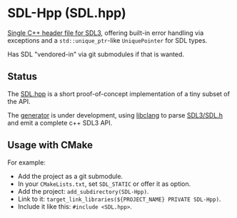# SDL-Hpp (SDL.hpp)

[Single C++ header file for SDL3](SDL.hpp), offering built-in error handling via exceptions
and a `std::unique_ptr`-like `UniquePointer` for SDL types.

Has SDL "vendored-in" via git submodules if that is wanted.

## Status

The [SDL.hpp](SDL.hpp) is a short proof-of-concept implementation of a tiny
subset of the API.

The [generator](generator) is under development, using [libclang](https://clang.llvm.org/)
to parse [SDL3/SDL.h](SDL/include/SDL3/SDL.h) and emit a complete c++ SDL3 API.

## Usage with CMake

For example:

* Add the project as a git submodule.
* In your `CMakeLists.txt`, set `SDL_STATIC` or offer it as option.
* Add the project: `add_subdirectory(SDL-Hpp)`.
* Link to it: `target_link_libraries(${PROJECT_NAME} PRIVATE SDL-Hpp)`.
* Include it like this: `#include <SDL.hpp>`.